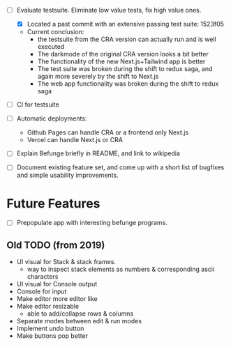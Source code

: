 - [ ] Evaluate testsuite. Eliminate low value tests, fix high value ones.
  - [x] Located a past commit with an extensive passing test suite: 1523f05
  - Current conclusion:
    - the testsuite from the CRA version can actually run and is well executed
    - The darkmode of the original CRA version looks a bit better
    - The functionality of the new Next.js+Tailwind app is better
    - The test suite was broken during the shift to redux saga, and again more severely by the shift to Next.js
    - The web app functionality was broken during the shift to redux saga

- [ ] CI for testsuite
- [ ] Automatic deployments:
    - Github Pages can handle CRA or a frontend only Next.js
    - Vercel can handle Next.js or CRA
- [ ] Explain Befunge briefly in README, and link to wikipedia
- [ ] Document existing feature set, and come up with a short list of bugfixes and simple usability improvements.


# Future Features
- [ ] Prepopulate app with interesting befunge programs.

## Old TODO (from 2019)
- UI visual for Stack & stack frames.
  - way to inspect stack elements as numbers & corresponding ascii characters
- UI visual for Console output
- Console for input
- Make editor more editor like
- Make editor resizable
  - able to add/collapse rows & columns
- Separate modes between edit & run modes
- Implement undo button
- Make buttons pop better

